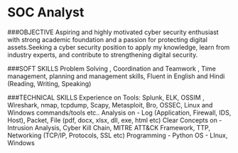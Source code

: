 # SOC Analyst

###OBJECTIVE
Aspiring and highly motivated  cyber security enthusiast with strong academic foundation and a passion for protecting digital assets.Seeking  a cyber security position to apply my knowledge, learn from industry experts, and contribute to strengthening digital security.

###SOFT SKILLS
Problem Solving , Coordination and Teamwork , Time management, planning and management skills,
Fluent in English and Hindi (Reading, Writing, Speaking)

###TECHNICAL SKILLS
Experience on Tools: Splunk, ELK, OSSIM ,  Wireshark, nmap, tcpdump, Scapy, Metasploit, Bro, OSSEC, Linux and Windows commands/tools etc..
Analysis on - Log (Application, Firewall, IDS, Host), Packet, File (pdf, docx, xlsx, dll, exe, html etc)
Clear Concepts on - Intrusion Analysis, Cyber Kill Chain, MITRE ATT&CK Framework, TTP, Networking (TCP/IP, Protocols, SSL etc)
Programming - Python
OS - LInux, Windows


